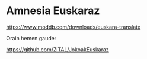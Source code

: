 # Amnesia Euskaraz #

https://www.moddb.com/downloads/euskara-translate

Orain hemen gaude:

https://github.com/ZiTAL/JokoakEuskaraz
